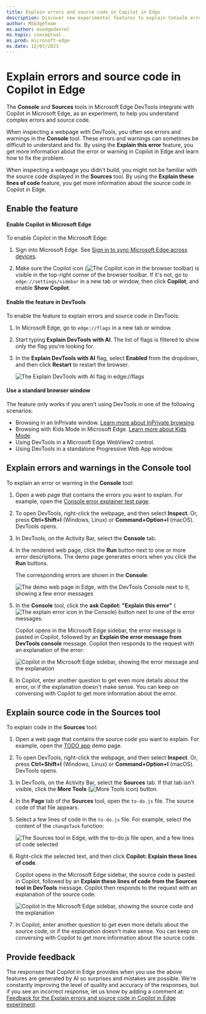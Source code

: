 ```yaml
---
title: Explain errors and source code in Copilot in Edge
description: Discover new experimental features to explain Console errors and source code by using Copilot in Edge
author: MSEdgeTeam
ms.author: msedgedevrel
ms.topic: conceptual
ms.prod: microsoft-edge
ms.date: 12/07/2023
---
```

# Explain errors and source code in Copilot in Edge

The **Console** and **Sources** tools in Microsoft Edge DevTools integrate with Copilot in Microsoft Edge, as an experiment, to help you understand complex errors and source code.

When inspecting a webpage with DevTools, you often see errors and warnings in the **Console** tool. These errors and warnings can sometimes be difficult to understand and fix. By using the **Explain this error** feature, you get more information about the error or warning in Copilot in Edge and learn how to fix the problem.

When inspecting a webpage you didn't build, you might not be familiar with the source code displayed in the **Sources** tool. By using the **Explain these lines of code** feature, you get more information about the source code in Copilot in Edge.


<!-- ====================================================================== -->
## Enable the feature

#### Enable Copilot in Microsoft Edge

To enable Copilot in the Microsoft Edge:

1. Sign into Microsoft Edge. See [Sign in to sync Microsoft Edge across devices](https://support.microsoft.com/microsoft-edge/sign-in-to-sync-microsoft-edge-across-devices-e6ffa79b-ed52-aa32-47e2-5d5597fe4674).

1. Make sure the Copilot icon (![The Copilot icon in the browser toolbar](./copilot-explain-images/copilot-icon.png)) is visible in the top-right corner of the browser toolbar. If it's not, go to `edge://settings/sidebar` in a new tab or window, then click **Copilot**, and enable **Show Copilot**.

#### Enable the feature in DevTools

To enable the feature to explain errors and source code in DevTools:

1. In Microsoft Edge, go to `edge://flags` in a new tab or window.

1. Start typing **Explain DevTools with AI**. The list of flags is filtered to show only the flag you're looking for.

1. In the **Explain DevTools with AI** flag, select **Enabled** from the dropdown, and then click **Restart** to restart the browser.

   ![The Explain DevTools with AI flag in edge://flags](./copilot-explain-images/flag.png)

#### Use a standard browser window

The feature only works if you aren't using DevTools in one of the following scenarios:

* Browsing in an InPrivate window. [Learn more about InPrivate browsing](https://support.microsoft.com/microsoft-edge/browse-inprivate-in-microsoft-edge-cd2c9a48-0bc4-b98e-5e46-ac40c84e27e2).
* Browsing with Kids Mode in Microsoft Edge. [Learn more about Kids Mode](https://support.microsoft.com/microsoft-edge/learn-more-about-kids-mode-in-microsoft-edge-4bf0273c-1cbd-47a9-a8f3-895bc1f95bdd).
* Using DevTools in a Microsoft Edge WebView2 control.
* Using DevTools in a standalone Progressive Web App window.


<!-- ====================================================================== -->
## Explain errors and warnings in the Console tool

To explain an error or warning in the **Console** tool:

1. Open a web page that contains the errors you want to explain. For example, open the [Console error explainer test page](https://microsoftedge.github.io/Demos/devtools-explain-error/).

1. To open DevTools, right-click the webpage, and then select **Inspect**.  Or, press **Ctrl+Shift+I** (Windows, Linux) or **Command+Option+I** (macOS).  DevTools opens.

1. In DevTools, on the Activity Bar, select the **Console** tab.

1. In the rendered web page, click the **Run** button next to one or more error descriptions. The demo page generates errors when you click the **Run** buttons.
  
   The corresponding errors are shown in the **Console**:

   ![The demo web page in Edge, with the DevTools Console next to it, showing a few error messages](./copilot-explain-images/some-console-errors.png)

1. In the **Console** tool, click the **ask Copilot: "Explain this error"** (![The explain error icon in the Console](./copilot-explain-images/explain-icon.png)) button next to one of the error messages.

   Copilot opens in the Microsoft Edge sidebar, the error message is pasted in Copilot, followed by an **Explain the error message from DevTools console** message. Copilot then responds to the request with an explanation of the error:

   ![Copilot in the Microsoft Edge sidebar, showing the error message and the explanation](./copilot-explain-images/copilot-error-explanation.png)

1. In Copilot, enter another question to get even more details about the error, or if the explanation doesn't make sense. You can keep on conversing with Copilot to get more information about the error.


<!-- ====================================================================== -->
## Explain source code in the Sources tool

To explain code in the **Sources** tool:

1. Open a web page that contains the source code you want to explain. For example, open the [TODO app](https://microsoftedge.github.io/Demos/demo-to-do/) demo page.

1. To open DevTools, right-click the webpage, and then select **Inspect**.  Or, press **Ctrl+Shift+I** (Windows, Linux) or **Command+Option+I** (macOS).  DevTools opens.

1. In DevTools, on the Activity Bar, select the **Sources** tab. If that tab isn't visible, click the **More Tools** (![More Tools icon](./copilot-explain-images/more-tools-icon.png)) button.

1. In the **Page** tab of the **Sources** tool, open the `to-do.js` file. The source code of that file appears.

1. Select a few lines of code in the `to-do.js` file. For example, select the content of the `changeTask` function:

   ![The Sources tool in Edge, with the to-do.js file open, and a few lines of code selected](./copilot-explain-images/selected-code.png)

1. Right-click the selected text, and then click **Copilot: Explain these lines of code**.

   Copilot opens in the Microsoft Edge sidebar, the source code is pasted in Copilot, followed by an **Explain these lines of code from the Sources tool in DevTools** message. Copilot then responds to the request with an explanation of the source code:

   ![Copilot in the Microsoft Edge sidebar, showing the source code and the explanation](./copilot-explain-images/copilot-code-explanation.png)

1. In Copilot, enter another question to get even more details about the source code, or if the explanation doesn't make sense. You can keep on conversing with Copilot to get more information about the source code.


<!-- ====================================================================== -->
## Provide feedback

The responses that Copilot in Edge provides when you use the above features are generated by AI so surprises and mistakes are possible. We're constantly improving the level of quality and accuracy of the responses, but if you see an incorrect response, let us know by adding a comment at: [Feedback for the Explain errors and source code in Copilot in Edge experiment](https://github.com/MicrosoftEdge/DevTools/issues/203).
